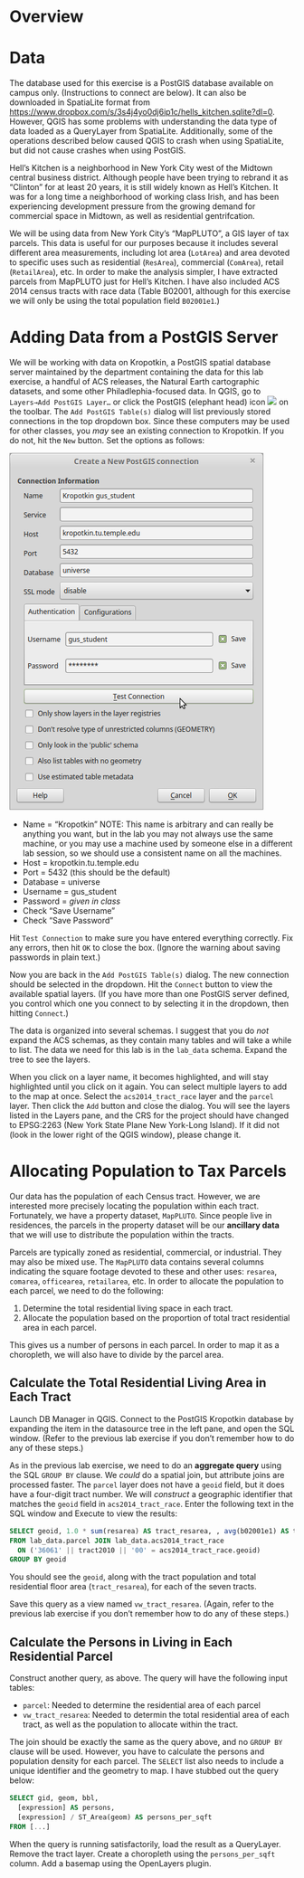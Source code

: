 Overview
========

Data
====

The database used for this exercise is a PostGIS database available on campus only. (Instructions to connect are below). It can also be downloaded in SpatiaLite format from <https://www.dropbox.com/s/3s4j4yo0dj6ip1c/hells_kitchen.sqlite?dl=0>. However, QGIS has some problems with understanding the data type of data loaded as a QueryLayer from SpatiaLite. Additionally, some of the operations described below caused QGIS to crash when using SpatiaLite, but did not cause crashes when using PostGIS.

Hell’s Kitchen is a neighborhood in New York City west of the Midtown central business district. Although people have been trying to rebrand it as “Clinton” for at least 20 years, it is still widely known as Hell’s Kitchen. It was for a long time a neighborhood of working class Irish, and has been experiencing development pressure from the growing demand for commercial space in Midtown, as well as residential gentrifcation.

We will be using data from New York City’s “MapPLUTO”, a GIS layer of tax parcels. This data is useful for our purposes because it includes several different area measurements, including lot area (`LotArea`) and area devoted to specific uses such as residential (`ResArea`), commercial (`ComArea`), retail (`RetailArea`), etc. In order to make the analysis simpler, I have extracted parcels from MapPLUTO just for Hell’s Kitchen. I have also included ACS 2014 census tracts with race data (Table B02001, although for this exercise we will only be using the total population field `B02001e1`.)

Adding Data from a PostGIS Server
=================================

We will be working with data on Kropotkin, a PostGIS spatial database server maintained by the department containing the data for this lab exercise, a handful of ACS releases, the Natural Earth cartographic datasets, and some other Philadlephia-focused data. In QGIS, go to `Layers→Add PostGIS Layer…` or click the PostGIS (elephant head) icon ![](http://docs.qgis.org/testing/en/_images/mActionAddPostgisLayer.png) on the toolbar. The `Add PostGIS Table(s)` dialog will list previously stored connections in the top dropdown box. Since these computers may be used for other classes, you *may* see an existing connection to Kropotkin. If you do not, hit the `New` button. Set the options as follows:

![Create a New PostGIS connection dialog](images/QgisConnectToKropotkin.png)

-   Name = “Kropotkin” NOTE: This name is arbitrary and can really be anything you want, but in the lab you may not always use the same machine, or you may use a machine used by someone else in a different lab session, so we should use a consistent name on all the machines.
-   Host = kropotkin.tu.temple.edu
-   Port = 5432 (this should be the default)
-   Database = universe
-   Username = gus\_student
-   Password = *given in class*
-   Check “Save Username”
-   Check “Save Password”

Hit `Test Connection` to make sure you have entered everything correctly. Fix any errors, then hit `OK` to close the box. (Ignore the warning about saving passwords in plain text.)

Now you are back in the `Add PostGIS Table(s)` dialog. The new connection should be selected in the dropdown. Hit the `Connect` button to view the available spatial layers. (If you have more than one PostGIS server defined, you control which one you connect to by selecting it in the dropdown, then hitting `Connect`.)

The data is organized into several schemas. I suggest that you do *not* expand the ACS schemas, as they contain many tables and will take a while to list. The data we need for this lab is in the `lab_data` schema. Expand the tree to see the layers.

When you click on a layer name, it becomes highlighted, and will stay highlighted until you click on it again. You can select multiple layers to add to the map at once. Select the `acs2014_tract_race` layer and the `parcel` layer. Then click the `Add` button and close the dialog. You will see the layers listed in the Layers pane, and the CRS for the project should have changed to EPSG:2263 (New York State Plane New York-Long Island). If it did not (look in the lower right of the QGIS window), please change it.

<!--Add both of these tables, as well as `water_coastal` and `nyc_neighborhood` to your map.-->
Allocating Population to Tax Parcels
====================================

Our data has the population of each Census tract. However, we are interested more precisely locating the population within each tract. Fortunately, we have a property dataset, `MapPLUTO`. Since people live in residences, the parcels in the property dataset will be our **ancillary data** that we will use to distribute the population within the tracts.

Parcels are typically zoned as residential, commercial, or industrial. They may also be mixed use. The `MapPLUTO` data contains several columns indicating the square footage devoted to these and other uses: `resarea`, `comarea`, `officearea`, `retailarea`, etc. In order to allocate the population to each parcel, we need to do the following:

1.  Determine the total residential living space in each tract.
2.  Allocate the population based on the proportion of total tract residential area in each parcel.

This gives us a number of persons in each parcel. In order to map it as a choropleth, we will also have to divide by the parcel area.

Calculate the Total Residential Living Area in Each Tract
---------------------------------------------------------

Launch DB Manager in QGIS. Connect to the PostGIS Kropotkin database by expanding the item in the datasource tree in the left pane, and open the SQL window. (Refer to the previous lab exercise if you don’t remember how to do any of these steps.)

As in the previous lab exercise, we need to do an **aggregate query** using the SQL `GROUP BY` clause. We *could* do a spatial join, but attribute joins are processed faster. The `parcel` layer does not have a `geoid` field, but it does have a four-digit tract number. We will *construct* a geographic identifier that matches the `geoid` field in `acs2014_tract_race`. Enter the following text in the SQL window and Execute to view the results:

``` sql
SELECT geoid, 1.0 * sum(resarea) AS tract_resarea, , avg(b02001e1) AS tract_pop
FROM lab_data.parcel JOIN lab_data.acs2014_tract_race
  ON ('36061' || tract2010 || '00' = acs2014_tract_race.geoid)
GROUP BY geoid
```

You should see the `geoid`, along with the tract population and total residential floor area (`tract_resarea`), for each of the seven tracts.

Save this query as a view named `vw_tract_resarea`. (Again, refer to the previous lab exercise if you don’t remember how to do any of these steps.)

Calculate the Persons in Living in Each Residential Parcel
----------------------------------------------------------

Construct another query, as above. The query will have the following input tables:

-   `parcel`: Needed to determine the residential area of each parcel
-   `vw_tract_resarea`: Needed to determin the total residential area of each tract, as well as the population to allocate within the tract.

The join should be exactly the same as the query above, and no `GROUP BY` clause will be used. However, you have to calculate the persons and population density for each parcel. The `SELECT` list also needs to include a unique identifier and the geometry to map. I have stubbed out the query below:

``` sql
SELECT gid, geom, bbl,
  [expression] AS persons,
  [expression] / ST_Area(geom) AS persons_per_sqft
FROM [...]
```

When the query is running satisfactorily, load the result as a QueryLayer. Remove the tract layer. Create a choropleth using the `persons_per_sqft` column. Add a basemap using the OpenLayers plugin.
